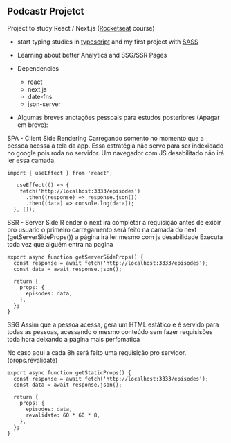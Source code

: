 ## Podcastr Projetct

Project to study React / Next.js ([Rocketseat](https://app.rocketseat.com.br) course)

- start typing studies in [typescript](https://www.typescriptlang.org/) and my first project with [SASS](https://sass-lang.com/)

- Learning about better Analytics and SSG/SSR Pages

- Dependencies

  - react
  - next.js
  - date-fns
  - json-server

- Algumas breves anotações pessoais para estudos posteriores (Apagar em breve):

SPA - Client Side Rendering
Carregando somento no momento que a pessoa acessa a tela da app. Essa estratégia não serve para ser indexidado no google pois roda no servidor. Um navegador com JS desabilitado não irá ler essa camada.

```
import { useEffect } from 'react';

   useEffect(() => {
    fetch('http://localhost:3333/episodes')
      .then((response) => response.json())
      .then((data) => console.log(data));
  }, []);
```

SSR - Server Side R ender
o next irá completar a requisição antes de exibir pro usuario
o primeiro carregamento será feito na camada do next (getServerSideProps()) a página irá ler mesmo com js desabilidade
Executa toda vez que alguém entra na pagina

```
export async function getServerSideProps() {
  const response = await fetch('http://localhost:3333/episodes');
  const data = await response.json();

  return {
    props: {
      episodes: data,
    },
  };
}
```

SSG
Assim que a pessoa acessa, gera um HTML estático e é servido para todas as pessoas, acessando o mesmo conteúdo sem fazer requisisões toda hora deixando a página mais perfomatica

No caso aqui a cada 8h será feito uma requisição pro servidor. (props.revalidate)

```
export async function getStaticProps() {
  const response = await fetch('http://localhost:3333/episodes');
  const data = await response.json();

  return {
    props: {
      episodes: data,
      revalidate: 60 * 60 * 8,
    },
  };
}
```
